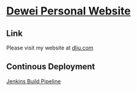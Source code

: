 # [Dewei Personal Website](http://dliu.com)

## Link
Please visit my website at [dliu.com](http://dliu.com/)

## Continous Deployment
[Jenkins Build Pipeline](https://jenkins.dliu.com/job/home-site/)